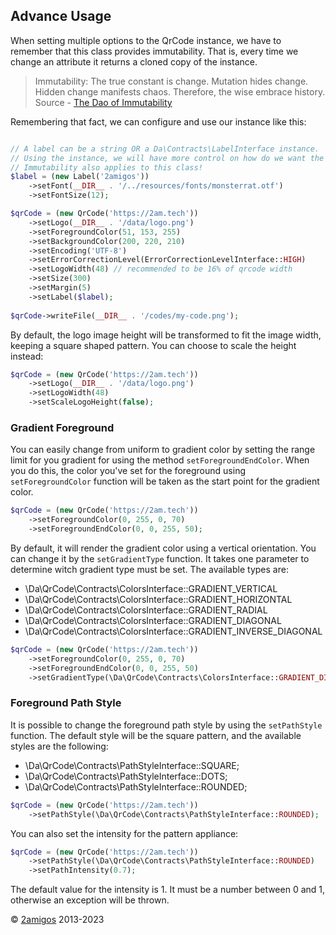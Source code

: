 Advance Usage 
-------------

When setting multiple options to the QrCode instance, we have to remember that this class provides immutability. That is,
every time we change an attribute it returns a cloned copy of the instance.

> Immutability: The true constant is change. Mutation hides change. Hidden change manifests chaos. Therefore, the wise 
> embrace history. 
> Source - [The Dao of Immutability](https://medium.com/javascript-scene/the-dao-of-immutability-9f91a70c88cd)

Remembering that fact, we can configure and use our instance like this:


```php 

// A label can be a string OR a Da\Contracts\LabelInterface instance. 
// Using the instance, we will have more control on how do we want the label to be displayed.
// Immutability also applies to this class! 
$label = (new Label('2amigos'))
    ->setFont(__DIR__ . '/../resources/fonts/monsterrat.otf')
    ->setFontSize(12);

$qrCode = (new QrCode('https://2am.tech'))
    ->setLogo(__DIR__ . '/data/logo.png')
    ->setForegroundColor(51, 153, 255)
    ->setBackgroundColor(200, 220, 210)
    ->setEncoding('UTF-8')
    ->setErrorCorrectionLevel(ErrorCorrectionLevelInterface::HIGH)
    ->setLogoWidth(48) // recommended to be 16% of qrcode width
    ->setSize(300)
    ->setMargin(5)
    ->setLabel($label);
    
$qrCode->writeFile(__DIR__ . '/codes/my-code.png');

```

By default, the logo image height will be transformed to fit the image width,
keeping a square shaped pattern. You can choose to scale the height 
instead:

```PHP
$qrCode = (new QrCode('https://2am.tech'))
    ->setLogo(__DIR__ . '/data/logo.png')
    ->setLogoWidth(48)
    ->setScaleLogoHeight(false);
```

### Gradient Foreground

You can easily change from uniform to gradient color by setting 
the range limit for you gradient for using the method `setForegroundEndColor`.
When you do this, the color you've set for the foreground using `setForegroundColor`
function will be taken as the start point for the gradient color.

```PHP
$qrCode = (new QrCode('https://2am.tech'))
    ->setForegroundColor(0, 255, 0, 70)
    ->setForegroundEndColor(0, 0, 255, 50);
```

By default, it will render the gradient color using a vertical orientation.
You can change it by the `setGradientType` function. It takes one parameter 
to determine witch gradient type must be set.
The available types are:

* \Da\QrCode\Contracts\ColorsInterface::GRADIENT_VERTICAL
* \Da\QrCode\Contracts\ColorsInterface::GRADIENT_HORIZONTAL
* \Da\QrCode\Contracts\ColorsInterface::GRADIENT_RADIAL
* \Da\QrCode\Contracts\ColorsInterface::GRADIENT_DIAGONAL
* \Da\QrCode\Contracts\ColorsInterface::GRADIENT_INVERSE_DIAGONAL

```PHP
$qrCode = (new QrCode('https://2am.tech'))
    ->setForegroundColor(0, 255, 0, 70)
    ->setForegroundEndColor(0, 0, 255, 50)
    ->setGradientType(\Da\QrCode\Contracts\ColorsInterface::GRADIENT_DIAGONAL);
```

### Foreground Path Style
It is possible to change the foreground path style by using the `setPathStyle`
function. The default style will be the square pattern, and the available
styles are the following:

* \Da\QrCode\Contracts\PathStyleInterface::SQUARE;
* \Da\QrCode\Contracts\PathStyleInterface::DOTS;
* \Da\QrCode\Contracts\PathStyleInterface::ROUNDED; 

```PHP
$qrCode = (new QrCode('https://2am.tech'))
    ->setPathStyle(\Da\QrCode\Contracts\PathStyleInterface::ROUNDED);
```

You can also set the intensity for the pattern appliance:

```PHP
$qrCode = (new QrCode('https://2am.tech'))
    ->setPathStyle(\Da\QrCode\Contracts\PathStyleInterface::ROUNDED)
    ->setPathIntensity(0.7);
```

The default value for the intensity is 1. It must be a number between 0 and 1,
otherwise an exception will be thrown.

© [2amigos](https://2am.tech/) 2013-2023
